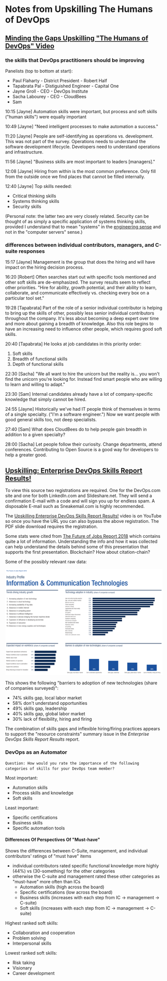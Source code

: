 # Notes from Upskilling The Humans of DevOps

## [Minding the Gaps Upskilling "The Humans of DevOps" Video](https://www.youtube.com/watch?v=5tIwKh3t58Y)

### the skills that DevOps practitioners should be improving

Panelists (top to bottom at start):

* Paul Flaharty - District President - Robert Half
* Tapabrata Pal - Distiguished Engineer - Capital One
* Jayne Groll - CEO - DevOps Institute
* Sacha Labourey - CEO - CloudBees
* Sam

10:15 [Jayne] Automation skills were important, but process and soft skills ("human skills") were equally important

10:49 [Jayne] "Need intelligent processes to make automation a success."

11:20 [Jayne] People are self-identifying as operations vs. development. This was not part of the survey. Operations needs to understand the software development lifecycle. Developers need to understand operations and infrastructure.

11:56 [Jayne] "Business skills are most important to leaders [managers]."

12:08 [Jayne] Hiring from within is the most common preference. Only fill from the outside once we find places that cannot be filled internally.

12:40 [Jayne] Top skills needed:

* Critical thinking skills
* Systems thinking skills
* Security skills

(Personal note: the latter two are very closely related. Security can be thought of as simply a specific application of systems thinking skills, provided I understand that to mean "systems" in the [engineering sense](https://en.wikipedia.org/wiki/Systems_engineering) and not in the "computer servers" sense.)

### differences between individual contributors, managers, and C-suite responses

15:17 [Jayne] Management is the group that does the hiring and will have impact on the hiring decision process.

16:20 [Robert] Often searches start out with specific tools mentioned and other soft skills are de-emphasized. The survey results seem to reflect other priorities. "Hire for ability, growth potential, and their ability to learn, collaborate, and communicate effectively vs. checking every box on a particular tool set."

19:28 [Tapabrata] Part of the role of a senior individual contributor is helping to bring up the skills of other, possibly less senior individual contributors throughout the company. It's less about becoming a deep expert over time and more about gaining a breadth of knowledge. Also this role begins to have an increasing need to influence other people, which requires good soft skills.

20:40 [Tapabrata] He looks at job candidates in this priority order:

1. Soft skills
2. Breadth of functional skills
3. Depth of functional skills

22:30 [Sacha] "We all want to hire the unicorn but the reality is... you won't find the unicorn you're looking for. Instead find smart people who are willing to learn and willing to adapt."

23:30 [Sam] Internal candidates already have a lot of company-specific knowledge that simply cannot be hired.

24:55 [Jayne] Historically we've had IT people think of themselves in terms of a single specialty. ("I'm a software engineer.") Now we want people with good general skills too, not deep specialists.

27:40 [Sam] What does CloudBees do to help people gain breadth in addition to a given specialty?

28:00 [Sacha] Let people follow their curiosity. Change departments, attend conferences. Contributing to Open Source is a good way for developers to help a greater good.

## [Upskilling: Enterprise DevOps Skills Report Results!](https://webinars.devops.com/upskilling-enterprise-devops-skills-report-results)

To view this source two registrations are required. One for the DevOps.com site and one for both LinkedIn.com and Slideshare.net. They will send a confirmation E-mail with a code and will sign you up for endless spam. A disposable E-mail such as Sneakemail.com is highly recommended.

The [Upskilling Enterprise DevOps Skills Report Results!](https://www.youtube.com/watch?v=5kbhyAQUqMA) video is on YouTube so once you have the URL you can also bypass the above registration. The PDF slide download requires the registration.

Some stats were cited from [The Future of Jobs Report 2018](http://www3.weforum.org/docs/WEF_Future_of_Jobs_2018.pdf) which contains quite a lot of information. Understanding the info and how it was collected can help understand the details behind some of this presentation that supports the first presentation. Blockchain? How about citation-chain?

Some of the possibly relevant raw data:

![Page 56 from the above report - Information and Communication Technologies Profile](2019-06-16-12-57-19.png)

This shows the following "barriers to adoption of new technologies (share of companies surveyed)":

* 74% skills gap, local labor market
* 58% don't understand opportunities
* 49% skills gap, leadership
* 40% skills gap, global labor market
* 30% lack of flexibility, hiring and firing

The combination of skills gaps and inflexible hiring/firing practices appears to support the "resource constraints" summary issue in the *Enterprise DevOps Skills Report Results* report.

### DevOps as an Automator

`Question: How would you rate the importance of the following categories of skills for your DevOps team member?`

Most important:

* Automation skills
* Process skills and knowledge
* Soft skills

Least important:

* Specific certifications
* Business skills
* Specific automation tools

#### Differences Of Perspectives Of "Must-have"

Shows the differences between C-Suite, management, and individual contributors' ratings of "must have" items

* individual contributors rated specific functional knowledge more highly (44%) vs (30-something) for the other categories
* otherwise the C-suite and management rated these other categories as "must-have" more often than ICs
  * Automation skills (high across the board)
  * Specific certifications (low across the board)
  * Business skills (increases with each step from IC -> management -> C-suite)
  * Soft skills (increases with each step from IC -> management -> C-suite)

Highest ranked soft skills:

* Collaboration and cooperation
* Problem solving
* Interpersonal skills

Lowest ranked soft skills:

* Risk taking
* Visionary
* Career development
